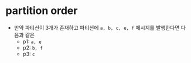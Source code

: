 # partition order

- 만약 파티션이 3개가 존재하고 파티션에 `a, b, c, e, f` 메시지를 발행한다면 다음과 같은 
  - p1: `a, e`
  - p2: `b, f`
  - p3: `c`

